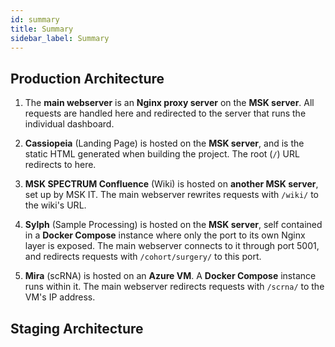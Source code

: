 ```yaml
---
id: summary
title: Summary
sidebar_label: Summary
---
```


## Production Architecture

1. The **main webserver** is an **Nginx proxy server** on the **MSK server**. All requests are handled here and redirected to the server that runs the individual dashboard.

2. **Cassiopeia** (Landing Page) is hosted on the **MSK server**, and is the static HTML generated when building the project. The root (`/`) URL redirects to here.

3. **MSK SPECTRUM Confluence** (Wiki) is hosted on **another MSK server**, set up by MSK IT. The main webserver rewrites requests with `/wiki/` to the wiki's URL.

4. **Sylph** (Sample Processing) is hosted on the **MSK server**, self contained in a **Docker Compose** instance where only the port to its own Nginx layer is exposed. The main webserver connects to it through port 5001, and redirects requests with `/cohort/surgery/` to this port.

5. **Mira** (scRNA) is hosted on an **Azure VM**. A **Docker Compose** instance runs within it. The main webserver redirects requests with `/scrna/` to the VM's IP address.

## Staging Architecture
